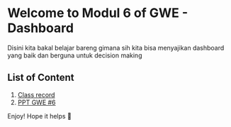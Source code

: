 # Welcome to Modul 6 of GWE - Dashboard
Disini kita bakal belajar bareng gimana sih kita bisa menyajikan dashboard yang baik dan berguna untuk decision making

## List of Content
1. [Class record](https://telkomuniversityofficial.sharepoint.com/sites/TrainerEDE-G4-PublicClass/Dokumen%20Berbagi/Rekaman/GWE%20_6-20240614_100455-Meeting%20Recording.mp4?web=1&referrer=Teams.TEAMS-ELECTRON&referrerScenario=MeetingChicletGetLink.view)
2. [PPT GWE #6](https://drive.google.com/file/d/1MIUV5wsSQVk70iHmwhM8u_cSzExHh_i_/view?usp=drive_link)


Enjoy! Hope it helps 🍻
